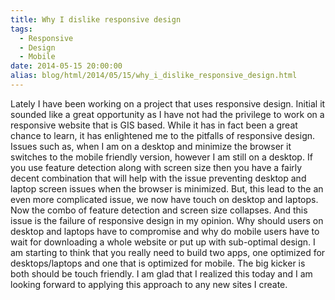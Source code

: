 ```yaml
---
title: Why I dislike responsive design
tags:
  - Responsive
  - Design
  - Mobile
date: 2014-05-15 20:00:00
alias: blog/html/2014/05/15/why_i_dislike_responsive_design.html
---
```


Lately I have been working on a project that uses responsive design. Initial it sounded like a great opportunity
as I have not had the privilege to work on a responsive website that is GIS based. While it has in fact been a great
chance to learn, it has enlightened me to the pitfalls of responsive design. Issues such as, when I am on a desktop and
minimize the browser it switches to the mobile friendly version, however I am still on a desktop. If you use feature detection along with screen size then you have a
fairly decent combination that will help with the issue preventing desktop and laptop screen issues when the browser
is minimized. But, this lead to the an even more complicated issue, we now have touch on desktop and laptops. Now the
combo of feature detection and screen size collapses. And this issue is the failure of responsive design in my opinion.
Why should users on desktop and laptops have to compromise and why do mobile users have to wait for downloading a whole
website or put up with sub-optimal design. I am starting to think that you really need to build two apps, one optimized
for desktops/laptops and one that is optimized for mobile. The big kicker is both should be touch friendly. I am glad
that I realized this today and I am looking forward to applying this approach to any new sites I create.